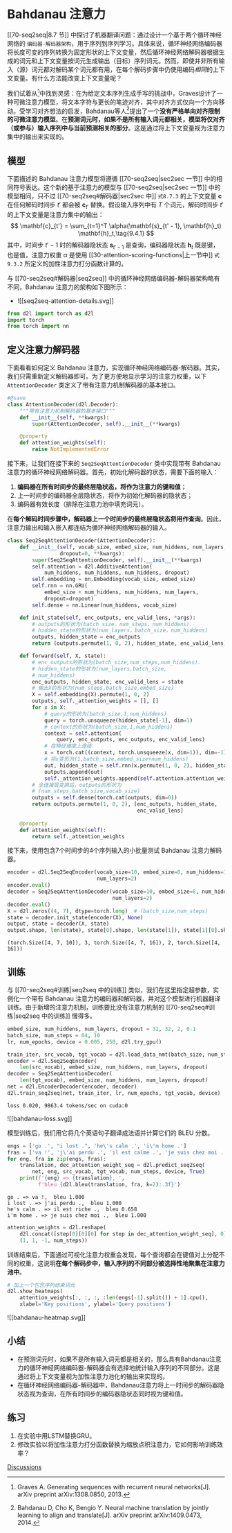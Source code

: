 # Bahdanau 注意力

[[70-seq2seq|8.7 节]] 中探讨了机器翻译问题：通过设计一个基于两个循环神经网络的 `编码器-解码器架构`，用于序列到序列学习。具体来说，循环神经网络编码器将长度可变的序列转换为固定形状的上下文变量，然后循环神经网络解码器根据生成的词元和上下文变量按词元生成输出（目标）序列词元。然而，即使并非所有输入（源）词元都对解码某个词元都有用，在每个解码步骤中仍使用编码*相同*的上下文变量。有什么方法能改变上下文变量呢？

我们试着从[^1]中找到灵感：在为给定文本序列生成手写的挑战中，Graves设计了一种可微注意力模型，将文本字符与更长的笔迹对齐，其中对齐方式仅向一个方向移动。受学习对齐想法的启发，Bahdanau等人[^2]提出了一个**没有严格单向对齐限制的可微注意力模型**。在**预测词元时，如果不是所有输入词元都相关，模型将仅对齐（或参与）输入序列中与当前预测相关的部分**。这是通过将上下文变量视为注意力集中的输出来实现的。

## 模型

下面描述的 Bahdanau 注意力模型将遵循 [[70-seq2seq|sec2sec 一节]] 中的相同符号表达。这个新的基于注意力的模型与 [[70-seq2seq|sec2sec 一节]] 中的模型相同，只不过 [[70-seq2seq#解码器|sec2sec 中]] `式8.7.3` 的上下文变量 $\mathbf{c}$ 在任何解码时间步 $t'$ 都会被 $\mathbf{c}_{t'}$ 替换。假设输入序列中有 $T$ 个词元，解码时间步 $t'$ 的上下文变量是注意力集中的输出：
$$
\mathbf{c}_{t'} = \sum_{t=1}^T \alpha(\mathbf{s}_{t' - 1}, \mathbf{h}_t) \mathbf{h}_t,\tag{9.4.1}
$$
其中，时间步 $t' - 1$ 时的解码器隐状态 $\mathbf{s}_{t' - 1}$ 是查询，编码器隐状态 $\mathbf{h}_t$ 既是键，也是值，注意力权重 $\alpha$ 是使用 [[30-attention-scoring-functions|上一节中]] `式9.3.2` 所定义的加性注意力打分函数计算的。

与 [[70-seq2seq#解码器|seq2seq]] 中的循环神经网络编码器-解码器架构略有不同，Bahdanau 注意力的架构如下图所示：
- ![[seq2seq-attention-details.svg]]

```python
from d2l import torch as d2l
import torch
from torch import nn
```

## 定义注意力解码器

下面看看如何定义 Bahdanau 注意力，实现循环神经网络编码器-解码器。其实，我们只需重新定义解码器即可。为了更方便地显示学习的注意力权重，以下 `AttentionDecoder` 类定义了带有注意力机制解码器的基本接口。

```python
#@save
class AttentionDecoder(d2l.Decoder):
    """带有注意力机制解码器的基本接口"""
    def __init__(self, **kwargs):
        super(AttentionDecoder, self).__init__(**kwargs)

    @property
    def attention_weights(self):
        raise NotImplementedError
```

接下来，让我们在接下来的 `Seq2SeqAttentionDecoder` 类中实现带有 Bahdanau 注意力的循环神经网络解码器。首先，初始化解码器的状态，需要下面的输入：

1. **编码器在所有时间步的最终层隐状态，将作为注意力的键和值**；
2. 上一时间步的编码器全层隐状态，将作为初始化解码器的隐状态；
3. 编码器有效长度（排除在注意力池中填充词元）。

在**每个解码时间步骤中，解码器上一个时间步的最终层隐状态将用作查询**。因此，注意力输出和输入嵌入都连结为循环神经网络解码器的输入。

```python
class Seq2SeqAttentionDecoder(AttentionDecoder):
    def __init__(self, vocab_size, embed_size, num_hiddens, num_layers,
                 dropout=0, **kwargs):
        super(Seq2SeqAttentionDecoder, self).__init__(**kwargs)
        self.attention = d2l.AdditiveAttention(
            num_hiddens, num_hiddens, num_hiddens, dropout)
        self.embedding = nn.Embedding(vocab_size, embed_size)
        self.rnn = nn.GRU(
            embed_size + num_hiddens, num_hiddens, num_layers,
            dropout=dropout)
        self.dense = nn.Linear(num_hiddens, vocab_size)

    def init_state(self, enc_outputs, enc_valid_lens, *args):
        # outputs的形状为(batch_size，num_steps，num_hiddens).
        # hidden_state的形状为(num_layers，batch_size，num_hiddens)
        outputs, hidden_state = enc_outputs
        return (outputs.permute(1, 0, 2), hidden_state, enc_valid_lens)

    def forward(self, X, state):
        # enc_outputs的形状为(batch_size,num_steps,num_hiddens).
        # hidden_state的形状为(num_layers,batch_size,
        # num_hiddens)
        enc_outputs, hidden_state, enc_valid_lens = state
        # 输出X的形状为(num_steps,batch_size,embed_size)
        X = self.embedding(X).permute(1, 0, 2)
        outputs, self._attention_weights = [], []
        for x in X:
            # query的形状为(batch_size,1,num_hiddens)
            query = torch.unsqueeze(hidden_state[-1], dim=1)
            # context的形状为(batch_size,1,num_hiddens)
            context = self.attention(
                query, enc_outputs, enc_outputs, enc_valid_lens)
            # 在特征维度上连结
            x = torch.cat((context, torch.unsqueeze(x, dim=1)), dim=-1)
            # 将x变形为(1,batch_size,embed_size+num_hiddens)
            out, hidden_state = self.rnn(x.permute(1, 0, 2), hidden_state)
            outputs.append(out)
            self._attention_weights.append(self.attention.attention_weights)
        # 全连接层变换后，outputs的形状为
        # (num_steps,batch_size,vocab_size)
        outputs = self.dense(torch.cat(outputs, dim=0))
        return outputs.permute(1, 0, 2), [enc_outputs, hidden_state,
                                          enc_valid_lens]
    
    @property
    def attention_weights(self):
        return self._attention_weights
```

接下来，使用包含7个时间步的4个序列输入的小批量测试 Bahdanau 注意力解码器。

```python
encoder = d2l.Seq2SeqEncoder(vocab_size=10, embed_size=8, num_hiddens=16,
                             num_layers=2)
encoder.eval()
decoder = Seq2SeqAttentionDecoder(vocab_size=10, embed_size=8, num_hiddens=16,
                                  num_layers=2)
decoder.eval()
X = d2l.zeros((4, 7), dtype=torch.long)  # (batch_size,num_steps)
state = decoder.init_state(encoder(X), None)
output, state = decoder(X, state)
output.shape, len(state), state[0].shape, len(state[1]), state[1][0].shape
```

```output
(torch.Size([4, 7, 10]), 3, torch.Size([4, 7, 16]), 2, torch.Size([4, 16]))
```

## 训练

与 [[70-seq2seq#训练|seq2seq 中的训练]] 类似，我们在这里指定超参数，实例化一个带有 Bahdanau 注意力的编码器和解码器，并对这个模型进行机器翻译训练。由于新增的注意力机制，训练要比没有注意力机制的 [[70-seq2seq#训练|seq2seq 中的训练]] 慢得多。

```python
embed_size, num_hiddens, num_layers, dropout = 32, 32, 2, 0.1
batch_size, num_steps = 64, 10
lr, num_epochs, device = 0.005, 250, d2l.try_gpu()

train_iter, src_vocab, tgt_vocab = d2l.load_data_nmt(batch_size, num_steps)
encoder = d2l.Seq2SeqEncoder(
    len(src_vocab), embed_size, num_hiddens, num_layers, dropout)
decoder = Seq2SeqAttentionDecoder(
    len(tgt_vocab), embed_size, num_hiddens, num_layers, dropout)
net = d2l.EncoderDecoder(encoder, decoder)
d2l.train_seq2seq(net, train_iter, lr, num_epochs, tgt_vocab, device)
```

```output
loss 0.020, 9863.4 tokens/sec on cuda:0
```

![[bahdanau-loss.svg]]

模型训练后，我们用它将几个英语句子翻译成法语并计算它们的 BLEU 分数。

```python
engs = ['go .', "i lost .", 'he\'s calm .', 'i\'m home .']
fras = ['va !', 'j\'ai perdu .', 'il est calme .', 'je suis chez moi .']
for eng, fra in zip(engs, fras):
    translation, dec_attention_weight_seq = d2l.predict_seq2seq(
        net, eng, src_vocab, tgt_vocab, num_steps, device, True)
    print(f'{eng} => {translation}, ',
          f'bleu {d2l.bleu(translation, fra, k=2):.3f}')
```

```output
go . => va !,  bleu 1.000
i lost . => j'ai perdu .,  bleu 1.000
he's calm . => il est riche .,  bleu 0.658
i'm home . => je suis chez moi .,  bleu 1.000
```

```python
attention_weights = d2l.reshape(
    d2l.concat([step[0][0][0] for step in dec_attention_weight_seq], 0),
    (1, 1, -1, num_steps))
```

训练结束后，下面通过可视化注意力权重会发现，每个查询都会在键值对上分配不同的权重，这说明**在每个解码步中，输入序列的不同部分被选择性地聚集在注意力池中**。

```python
# 加上一个包含序列结束词元
d2l.show_heatmaps(
    attention_weights[:, :, :, :len(engs[-1].split()) + 1].cpu(),
    xlabel='Key positions', ylabel='Query positions')
```

![[bahdanau-heatmap.svg]]

## 小结

* 在预测词元时，如果不是所有输入词元都是相关的，那么具有Bahdanau注意力的循环神经网络编码器-解码器会有选择地统计输入序列的不同部分。这是通过将上下文变量视为加性注意力池化的输出来实现的。
* 在循环神经网络编码器-解码器中，Bahdanau注意力将上一时间步的解码器隐状态视为查询，在所有时间步的编码器隐状态同时视为键和值。

## 练习

1. 在实验中用LSTM替换GRU。
2. 修改实验以将加性注意力打分函数替换为缩放点积注意力，它如何影响训练效率？

[Discussions](https://discuss.d2l.ai/t/5754)


[^1]: Graves A. Generating sequences with recurrent neural networks[J]. arXiv preprint arXiv:1308.0850, 2013.
[^2]: Bahdanau D, Cho K, Bengio Y. Neural machine translation by jointly learning to align and translate[J]. arXiv preprint arXiv:1409.0473, 2014.